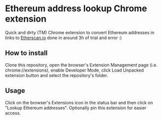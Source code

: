 # Ethereum address lookup Chrome extension

Quick and dirty (TM) Chrome extension to convert Ethereum addresses in links to [Etherscan.io](https://etherscan.io) done in around 3h of trial and error :)

## How to install

Clone this repository, open the browser's Extension Management page (i.e. chrome://extensions), enable Developer Mode, click Load Unpacked extension button and select the repository's folder.

## Usage

Click on the browser's Extensions icon in the status bar and then click on "Lookup Ethereum addresses".
Optionally pin this extension for easier access.
